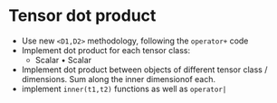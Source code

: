 # Tensor dot product

* Use new `<D1,D2>` methodology, following the `operator+` code
* Implement dot product for each tensor class:
   * Scalar • Scalar
* Implement dot product between objects of different tensor class / dimensions. Sum along the inner dimensionof each.
* implement `inner(t1,t2)` functions as well as `operator|`
